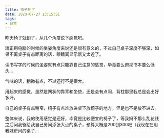 ```yaml
---
title: 椅子到了
date: 2020-07-27 13:15:51
tags:
- 日常
---
```


昨天椅子就到了，从几个角度说下感觉吧。

矫正用电脑的时候的坐姿角度来说还是很有意义的，不过自己桌子深度不够深，如果不离桌子有点距离的话，眼睛离显示器又太近了。

读书写字的时候的坐姿就有点只能靠自己注意的感觉，毕竟要么俯视书本要么低头...

气味的话，稍微有点，不过还行不是很大。

用起来的感觉，虽然是网状的靠背和坐垫，还是会有点闷，背枕那里我总是会出好多汗。

自己的桌子有点稍窄，椅子有点难放进桌下放椅子的地方，但是也不是放不进去。

整体来说，我的使用感觉是还好，毕竟是比较便宜的椅子了，等我妈不那么乱花钱之后问我爸给我自己房间添张大点的桌子，预算大概是200到300吧（我现在在用我妹房间的桌子...

